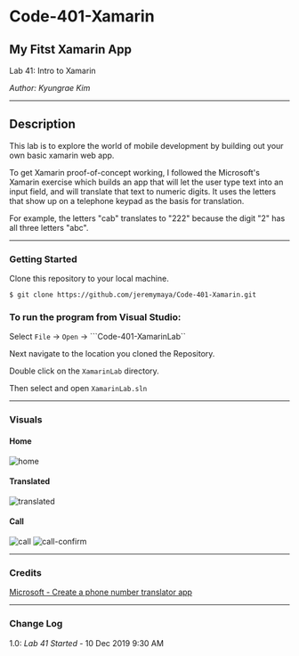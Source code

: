 # Code-401-Xamarin

## My Fitst Xamarin App
Lab 41: Intro to Xamarin

*Author: Kyungrae Kim*

----

## Description
This lab is to explore the world of mobile development by building out your own basic xamarin web app.  

To get Xamarin proof-of-concept working, I followed the Microsoft's Xamarin exercise which builds an app that will let the user type text into an input field, and will translate that text to numeric digits. It uses the letters that show up on a telephone keypad as the basis for translation.

For example, the letters "cab" translates to "222" because the digit "2" has all three letters "abc".

---

### Getting Started
Clone this repository to your local machine.

```
$ git clone https://github.com/jeremymaya/Code-401-Xamarin.git
```

### To run the program from Visual Studio:
Select ```File``` -> ```Open``` -> ```Code-401-XamarinLab``

Next navigate to the location you cloned the Repository.

Double click on the ```XamarinLab``` directory.

Then select and open ```XamarinLab.sln```

---

### Visuals
#### Home
![home](https://github.com/jeremymaya/Code-401-Xamarin/blob/master/assets/home.png)
#### Translated
![translated](https://github.com/jeremymaya/Code-401-Xamarin/blob/master/assets/translated.png)
#### Call
![call](https://github.com/jeremymaya/Code-401-Xamarin/blob/master/assets/call.png)
![call-confirm](https://github.com/jeremymaya/Code-401-Xamarin/blob/master/assets/call-confirm.png)

---

### Credits
[Microsoft - Create a phone number translator app](https://docs.microsoft.com/en-us/learn/modules/create-a-mobile-app-with-xamarin-forms/5-exercise-create-phone-number-translator-app)

---

### Change Log
1.0: *Lab 41 Started* - 10 Dec 2019 9:30 AM
